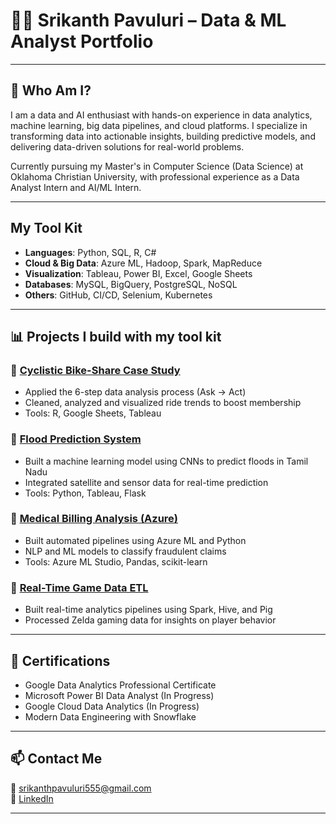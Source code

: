 # 👨‍💻 Srikanth Pavuluri – Data & ML Analyst Portfolio

---

## 🚀 Who Am I?

I am a data and AI enthusiast with hands-on experience in data analytics, machine learning, big data pipelines, and cloud platforms. I specialize in transforming data into actionable insights, building predictive models, and delivering data-driven solutions for real-world problems.

Currently pursuing my Master's in Computer Science (Data Science) at Oklahoma Christian University, with professional experience as a Data Analyst Intern and AI/ML Intern.

---

## My Tool Kit

- **Languages**: Python, SQL, R, C#
- **Cloud & Big Data**: Azure ML, Hadoop, Spark, MapReduce
- **Visualization**: Tableau, Power BI, Excel, Google Sheets
- **Databases**: MySQL, BigQuery, PostgreSQL, NoSQL
- **Others**: GitHub, CI/CD, Selenium, Kubernetes

---

## 📊 Projects I build with my tool kit

### 🔹 [Cyclistic Bike-Share Case Study](./Cyclistic-Bike-Share-Case-Study)
- Applied the 6-step data analysis process (Ask → Act)
- Cleaned, analyzed and visualized ride trends to boost membership
- Tools: R, Google Sheets, Tableau

### 🔹 [Flood Prediction System](./Flood-Prediction-System)
- Built a machine learning model using CNNs to predict floods in Tamil Nadu
- Integrated satellite and sensor data for real-time prediction
- Tools: Python, Tableau, Flask

### 🔹 [Medical Billing Analysis (Azure)](./Medical-Billing-Azure)
- Built automated pipelines using Azure ML and Python
- NLP and ML models to classify fraudulent claims
- Tools: Azure ML Studio, Pandas, scikit-learn

### 🔹 [Real-Time Game Data ETL](./Gaming-ETL-Pipeline)
- Built real-time analytics pipelines using Spark, Hive, and Pig
- Processed Zelda gaming data for insights on player behavior

---

## 📜 Certifications

- Google Data Analytics Professional Certificate
- Microsoft Power BI Data Analyst (In Progress)
- Google Cloud Data Analytics (In Progress)
- Modern Data Engineering with Snowflake

---

## 📫 Contact Me

📧 srikanthpavuluri555@gmail.com  
🔗 [LinkedIn](https://www.linkedin.com/in/sripavuluri/)

---

